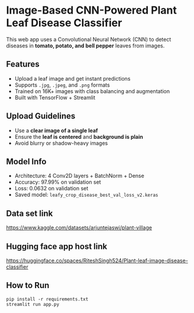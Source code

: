 # Image-Based CNN-Powered Plant Leaf Disease Classifier

This web app uses a Convolutional Neural Network (CNN) to detect diseases in **tomato, potato, and bell pepper** leaves from images.

## Features
- Upload a leaf image and get instant predictions
- Supports `.jpg`, `.jpeg`, and `.png` formats
- Trained on 16K+ images with class balancing and augmentation
- Built with TensorFlow + Streamlit

## Upload Guidelines
- Use a **clear image of a single leaf**
- Ensure the **leaf is centered** and **background is plain**
- Avoid blurry or shadow-heavy images

## Model Info
- Architecture: 4 Conv2D layers + BatchNorm + Dense
- Accuracy: 97.99% on validation set
- Loss: 0.0632 on validation set
- Saved model: `leafy_crop_disease_best_val_loss_v2.keras`

## Data set link  
https://www.kaggle.com/datasets/arjuntejaswi/plant-village

## Hugging face app host link
https://huggingface.co/spaces/RiteshSingh524/Plant-leaf-image-disease-classifier

## How to Run
```In "Anconda Prompt" type below lines one by one
pip install -r requirements.txt
streamlit run app.py
